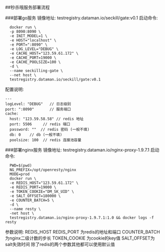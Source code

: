 ##秒杀哦服务部署流程

###部署go服务
  镜像地址: testregistry.dataman.io/seckill/gate:v0.1
  启动命令: 
  ```
    docker run \
    -p 8090:8090 \
    -e INIT_MODEL=1 \
    -e HOST="localhost" \
    -e PORT=":8090" \
    -e LOG_LEVEL="DEBUG" \
    -e CACHE_HOST="123.59.61.172" \
    -e CACHE_PORT=19000 \
    -e CACHE_POOLSIZE=100 \
    -d \
    --name seckilling-gate \
    --net host \
    testregistry.dataman.io/seckill/gate:v0.1
  ```
  配置说明:
  ```
  ---
  logLevel: "DEBUG"   // 日志级别
  port: ":8090"       // 服务端口
  cache:
    host: "123.59.58.58" // redis 地址
    port: 5506     // redis 端口
    password: ""  // redis 密码 (一般不填)
    db: 0    // db (一般不填)
    poolsize: 100  // redis 连接池容量
  ```

###部署nginx服务
  镜像地址: testregistry.dataman.io/nginx-proxy-1.9.7.1
  启动命令: 
  ```
    PWD=$(pwd)
    NG_PREFIX=/opt/openresty/nginx
    MODE=prod
    docker run \
    -e REDIS_HOST="123.59.61.172" \
    -e REDIS_PORT=19000 \
    -e TOKEN_COOKIE="DM_SK_UID" \
    -e SALT_OFFSET=180000 \
    -e COUNTER_BATCH=5 \
    -d \
    --name resty \
    -net host \
    testregistry.dataman.io/nginx-proxy-1.9.7.1:1.0 && docker logs -f resty
  ```
  参数说明: REDIS_HOST REDIS_PORT 为redis的地址和端口
            COUNTER_BATCH 为nginx二级计数的步长
            TOKEN_COOKIE 为cookie的key值
            SALT_OFFSET为salt失效时间
            除了redis的两个参数其他都可以使用默认值
